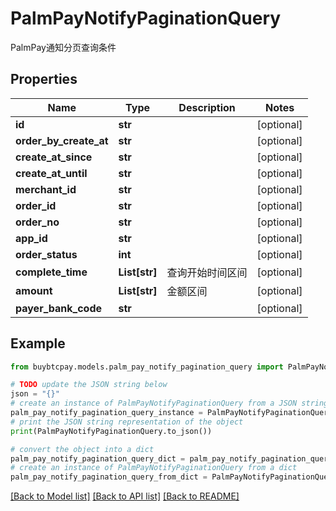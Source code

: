 # PalmPayNotifyPaginationQuery

PalmPay通知分页查询条件

## Properties

Name | Type | Description | Notes
------------ | ------------- | ------------- | -------------
**id** | **str** |  | [optional] 
**order_by_create_at** | **str** |  | [optional] 
**create_at_since** | **str** |  | [optional] 
**create_at_until** | **str** |  | [optional] 
**merchant_id** | **str** |  | [optional] 
**order_id** | **str** |  | [optional] 
**order_no** | **str** |  | [optional] 
**app_id** | **str** |  | [optional] 
**order_status** | **int** |  | [optional] 
**complete_time** | **List[str]** | 查询开始时间区间 | [optional] 
**amount** | **List[str]** | 金额区间 | [optional] 
**payer_bank_code** | **str** |  | [optional] 

## Example

```python
from buybtcpay.models.palm_pay_notify_pagination_query import PalmPayNotifyPaginationQuery

# TODO update the JSON string below
json = "{}"
# create an instance of PalmPayNotifyPaginationQuery from a JSON string
palm_pay_notify_pagination_query_instance = PalmPayNotifyPaginationQuery.from_json(json)
# print the JSON string representation of the object
print(PalmPayNotifyPaginationQuery.to_json())

# convert the object into a dict
palm_pay_notify_pagination_query_dict = palm_pay_notify_pagination_query_instance.to_dict()
# create an instance of PalmPayNotifyPaginationQuery from a dict
palm_pay_notify_pagination_query_from_dict = PalmPayNotifyPaginationQuery.from_dict(palm_pay_notify_pagination_query_dict)
```
[[Back to Model list]](../README.md#documentation-for-models) [[Back to API list]](../README.md#documentation-for-api-endpoints) [[Back to README]](../README.md)


